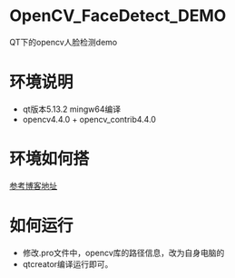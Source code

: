 # OpenCV_FaceDetect_DEMO
QT下的opencv人脸检测demo
# 环境说明
- qt版本5.13.2 mingw64编译
- opencv4.4.0 + opencv_contrib4.4.0
# 环境如何搭
[参考博客地址](https://blog.csdn.net/weixin_42892101/article/details/107467524)
# 如何运行
- 修改.pro文件中，opencv库的路径信息，改为自身电脑的
- qtcreator编译运行即可。

